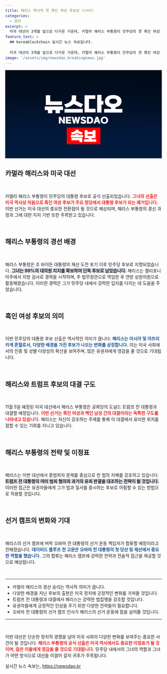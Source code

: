 ```yaml
---
title: 해리스 역사적 첫 흑인 여성 후보로 나서다!
categories:
  - 정치
excerpt: >
  미국 대선이 3개월 앞으로 다가온 가운데, 카멀라 해리스 부통령이 민주당의 첫 흑인 여성 대통령 후보로 공식 선출됐다. 그녀의 경선 승리는 새 역사로, 트럼프와의 대결에서 대비되는 상징적 의미를 지닌다. 클릭해서 더 알아보세요!
feature_text: >
  ## koreablockchain 실시간 뉴스 속보입니다.

  미국 대선이 3개월 앞으로 다가온 가운데, 카멀라 해리스 부통령이 민주당의 첫 흑인 여성 대통령 후보로 공식 선출됐다. 그녀의 경선 승리는 새 역사로, 트럼프와의 대결에서 대비되는 상징적 의미를 지닌다. 클릭해서 더 알아보세요!
image: '/assets/img/newsdao_breakingnews.jpg'
---
```


<p><img src="/assets/img/newsdao_breakingnews.jpg" alt="koreablockchain 속보" /></p>

<h2 data-ke-size="size26">카멀라 해리스와 미국 대선</h2>

<p data-ke-size="size16">&nbsp;</p>

<p>카멀라 해리스 부통령이 민주당의 대통령 후보로 공식 선출되었습니다. <b><span style="color: #ee2323;">그녀의 선출은 미국 역사상 처음으로 흑인 여성 후보가 주요 정당에서 대통령 후보가 되는 쾌거입니다.</span></b> 이번 선거는 미국 대선의 중요한 전환점이 될 것으로 예상되며, 해리스 부통령의 경선 과정과 그에 대한 지지 기반 또한 주목받고 있습니다. </p>

<p data-ke-size="size16">&nbsp;</p>

<h2 data-ke-size="size26">해리스 부통령의 경선 배경</h2>

<p data-ke-size="size16">&nbsp;</p>

<p>해리스 부통령은 조 바이든 대통령의 재선 도전 포기 이후 민주당 후보로 지명되었습니다. <b><span style="background-color: #21538527;">그녀는 99%의 대의원 지지를 확보하여 단독 후보로 남았습니다.</span></b> 해리스는 캘리포니아주에서 지방 검사로 경력을 시작하며, 주 법무장관으로 역임한 후 연방 상원의원으로 활동해왔습니다. 이러한 경력은 그가 민주당 내에서 강력한 입지를 다지는 데 도움을 주었습니다.</p>

<p data-ke-size="size16">&nbsp;</p>

<h2 data-ke-size="size26">흑인 여성 후보의 의미</h2>

<p data-ke-size="size16">&nbsp;</p>

<p>이번 민주당의 대통령 후보 선출은 역사적인 의미가 큽니다. <b><span style="color: #1a5490;">해리스는 아시아 및 아프리카계 혼혈로서, 다양한 배경을 가진 후보가 나오는 변화를 상징합니다.</span></b> 이는 미국 사회에서의 인종 및 성별 다양성의 확산을 보여주며, 많은 유권자에게 영감을 줄 것으로 기대됩니다.</p>

<p data-ke-size="size16">&nbsp;</p>

<h2 data-ke-size="size26">해리스와 트럼프 후보의 대결 구도</h2>

<p data-ke-size="size16">&nbsp;</p>

<p>11월 5일 예정된 미국 대선에서 해리스 부통령은 공화당의 도널드 트럼프 전 대통령과 대결할 예정입니다. <b><span style="color: #ee2323;">이번 선거는 흑인 여성과 백인 남성 간의 대결이라는 독특한 구도를 나타내고 있습니다.</span></b> 해리스는 자신이 강조하는 주제를 통해 이 대결에서 유리한 위치를 점할 수 있는 기회를 지니고 있습니다.</p>

<p data-ke-size="size16">&nbsp;</p>

<h2 data-ke-size="size26">해리스 부통령의 전략 및 이정표</h2>

<p data-ke-size="size16">&nbsp;</p>

<p>해리스는 이번 대선에서 중범죄자 문제를 중심으로 한 법의 지배를 강조하고 있습니다. <b><span style="background-color: #21538527;">트럼프 전 대통령의 여러 범죄 혐의와 과거의 유죄 판결을 대조하는 전략이 될 것입니다.</span></b> 이러한 접근은 유권자들에게 그가 법과 질서를 중시하는 후보로 어필할 수 있는 방법으로 작용할 것입니다.</p>

<p data-ke-size="size16">&nbsp;</p>

<h2 data-ke-size="size26">선거 캠프의 변화와 기대</h2>

<p data-ke-size="size16">&nbsp;</p>

<p>해리스의 선거 캠프에 버락 오바마 전 대통령의 선거 운동 책임자가 합류할 예정이라고 전해졌습니다. <b><span style="color: #1a5490;">데이비드 플루프 전 고문은 오바마 전 대통령의 첫 당선 및 재선에서 중요한 역할을 했습니다.</span></b> 그의 합류는 해리스 캠프에 강력한 전략과 전술적 접근을 제공할 것으로 예상됩니다.</p>

<p data-ke-size="size16">&nbsp;</p>

<hr />

<ul>
  <li>카멀라 해리스의 경선 승리는 역사적 의미가 큽니다.</li>
  <li>다양한 배경을 지닌 후보의 출현은 미국 정치에 긍정적인 변화를 가져올 것입니다.</li>
  <li>트럼프 전 대통령과 대결에서 해리스는 강력한 법집행을 강조할 것입니다.</li>
  <li>유권자들에게 긍정적인 인상을 주기 위한 다양한 전략들이 필요합니다.</li>
  <li>오바마 전 대통령의 선거 캠프 인사가 해리스의 선거 운동에 힘을 실어줄 것입니다.</li>
</ul>

<hr />

<p data-ke-size="size16">&nbsp;</p> 

<p>이번 대선은 단순한 정치적 경쟁을 넘어 미국 사회의 다양한 변화를 보여주는 중요한 사건이 될 것입니다. <b><span style="color: #ee2323;">해리스 부통령의 공식 선출은 미국 역사에서도 중요한 이정표가 될 것이며, 많은 이들에게 영감을 줄 것으로 기대됩니다.</span></b> 민주당 내에서의 그녀의 역할과 그녀가 어떤 방식으로 대선을 이끌어 갈지 귀추가 주목됩니다.</p>
실시간 뉴스 속보는, <a href="https://newsdao.kr" rel="dofollow">https://newsdao.kr</a>


